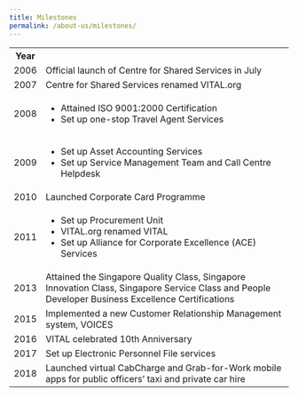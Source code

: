 ```yaml
---
title: Milestones
permalink: /about-us/milestones/
---
```



<table class="vital-table-1">
  <tbody>
    <tr>
      <th>Year</th>
      <th><br></th>
    </tr>
    <tr>
      <td>2006
      </td>
      <td>Official launch of Centre for Shared Services in July
      </td>
    </tr>
    <tr>
      <td>2007
      </td>
      <td>Centre for Shared Services renamed VITAL.org
      </td>
    </tr>
    <tr>
      <td>2008
      </td>
      <td>
        <ul>
          <li>Attained ISO 9001:2000 Certification&nbsp;
            <br>
          </li>
          <li>Set up one-stop Travel Agent Services
          </li>
        </ul>
      </td>
    </tr>
    <tr>
      <td>2009
      </td>
      <td>
        <ul>
          <li>Set up Asset Accounting Services
            <br>
          </li>
          <li>Set up Service Management Team and Call Centre Helpdesk
          </li>
        </ul>
      </td>
    </tr>
    <tr>
      <td>2010
      </td>
      <td>Launched Corporate Card Programme&nbsp;
      </td>
    </tr>
    <tr>
      <td>2011
      </td>
      <td>
        <ul>
          <li>Set up Procurement Unit&nbsp;
            <br>
          </li>
          <li>VITAL.org renamed VITAL
          </li>
          <li>Set up Alliance for Corporate Excellence (ACE) Services
          </li>
        </ul>
      </td>
    </tr>
    <tr>
      <td>2013
      </td>
      <td>Attained the Singapore Quality Class, Singapore Innovation Class, Singapore Service Class and People Developer Business Excellence Certifications
        <br>
      </td>
    </tr>
    <tr>
      <td>2015
      </td>
      <td>Implemented a new Customer Relationship Management system, VOICES
        <br>
      </td>
    </tr>
    <tr>
      <td>2016
      </td>
      <td>VITAL celebrated 10th Anniversary
        <br>
      </td>
    </tr>
    <tr>
      <td>2017
      </td>
      <td>Set up Electronic Personnel File services
      </td>
    </tr>
    <tr>
      <td>2018
      </td>
      <td>Launched virtual CabCharge and Grab-for-Work mobile apps for public officers’ taxi and private car hire
        <br>
      </td>
    </tr>
  </tbody>
</table>